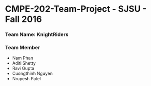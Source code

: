# CMPE-202-Team-Project - SJSU - Fall 2016

### Team Name: **KnightRiders**

### Team Member
* Nam Phan
* Aditi Shetty
* Ravi Gupta
* Cuongthinh Nguyen
* Nrupesh Patel
